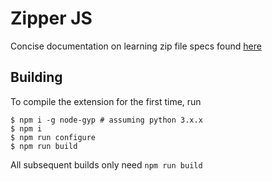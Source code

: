 # Zipper JS

Concise documentation on learning zip file specs found [here](https://medium.com/@felixstridsberg/the-zip-file-format-6c8a160d1c34)

## Building

To compile the extension for the first time, run 

```
$ npm i -g node-gyp # assuming python 3.x.x
$ npm i
$ npm run configure
$ npm run build
```

All subsequent builds only need `npm run build`